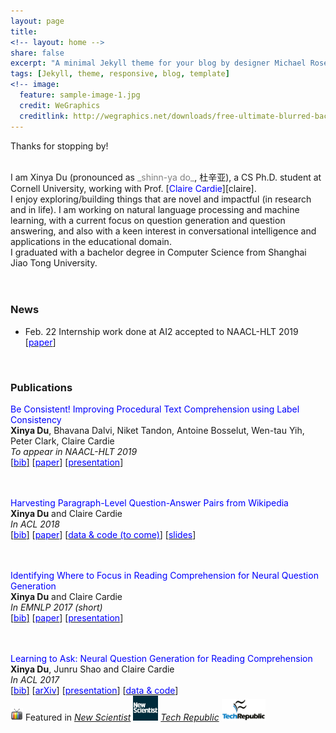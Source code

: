 ```yaml
---
layout: page
title: 
<!-- layout: home -->
share: false
excerpt: "A minimal Jekyll theme for your blog by designer Michael Rose."
tags: [Jekyll, theme, responsive, blog, template]
<!-- image:
  feature: sample-image-1.jpg
  credit: WeGraphics
  creditlink: http://wegraphics.net/downloads/free-ultimate-blurred-background-pack/ -->
---
```

Thanks for stopping by!

<br />
I am Xinya Du (pronounced as <span style="color:grey">_shinn-ya do_</span>, 杜辛亚), a CS Ph.D. student at Cornell University, working with Prof. [<span style="color:blue">Claire Cardie</span>][claire]. 


<br />
I enjoy exploring/building things that are novel and impactful (in research and in life). I am working on natural language processing and machine learning, 
with a current focus on question generation and question answering, and also with a keen interest in conversational intelligence and applications in the educational domain. 

<br />
I graduated with a bachelor degree in Computer Science from Shanghai Jiao Tong University.
<!-- or fall 2015, I am  pursuing an research internship at Cornell NLP group, working with Prof. [<span style="color:blue">Claire Cardie</span>](http://www.cs.cornell.edu/home/cardie/).   -->
<br />
<!-- I am interested in machine learning, natural language processing and algorithmic game theory. Particularly, I am exciting about discovering exciting problems and devising core techniques. Here is my <span style="color:blue">CV</span></a>. 
 -->
<!-- *** -->

<!-- <br /> -->
<!-- Book a meeting with [<span style="color:blue">me</span>][youcanbookme]!  -->

<!-- <br /> -->
<!-- **Attending EMNLP 2017 in Copenhagen from Sep. 7 --- Sep. 11, PM if you are interested in talking :)!** -->

<br />
<br />

### News 
* Feb. 22 Internship work done at AI2 accepted to NAACL-HLT 2019 [[<span style="color:blue">paper</span>][naacl19]]
<!-- * Jul. 2018 To attend ACL and giving an oral presentation, come and say Hi. -->
<!-- * Arp. 2018 One paper accepted to ACL. -->
<!-- * Spending summer 2018 at MSR Redmond. -->

<!-- * Arp. 2017 One paper accepted to EMNLP. -->
<!-- * Mar. 2017 One paper accepted to ACL! -->

<!-- * Aug. 2016 Started my Ph.D. study at Cornell University.  -->
<!-- * Feb. 2016 Attended LTI's Open House at Carnegie Mellon University.  -->

<br />


### Publications

<span style="color:blue">Be Consistent! Improving Procedural Text Comprehension using Label Consistency </span> <br />
**Xinya Du**, Bhavana Dalvi, Niket Tandon, Antoine Bosselut, Wen-tau Yih, Peter Clark, Claire Cardie<br />
*To appear in NAACL-HLT 2019* <br />
[[<span style="color:blue">bib</span>]][naacl19-bib] [[<span style="color:blue">paper</span>][naacl19]] [[<span style="color:blue">presentation</span>][naacl19-slide]] <br /> 
<!-- [[<span style="color:blue">data & code (to come)</span>][acl18-data]] [[<span style="color:blue">slides</span>][acl18-slides]] <br /> -->

<br /> <br />
<span style="color:blue">Harvesting Paragraph-Level Question-Answer Pairs from Wikipedia </span> <br />
**Xinya Du** and Claire Cardie <br />
*In ACL 2018* <br />
[[<span style="color:blue">bib</span>]][acl18-bib] [[<span style="color:blue">paper</span>][acl18]] [[<span style="color:blue">data & code (to come)</span>][acl18-data]] [[<span style="color:blue">slides</span>][acl18-slides]] <br />

<br /> <br />
<span style="color:blue">Identifying Where to Focus in Reading Comprehension for Neural Question Generation </span> <br />
**Xinya Du** and Claire Cardie <br />
*In EMNLP 2017 (short)* <br />
[[<span style="color:blue">bib</span>]][important-bib] [[<span style="color:blue">paper</span>][emnlp17]] [[<span style="color:blue">presentation</span>][emnlp17_poster]]  <br />


<br /> <br />
<span style="color:blue">Learning to Ask: Neural Question Generation for Reading Comprehension</span> <br />
**Xinya Du**, Junru Shao and Claire Cardie <br />
*In ACL 2017* <br />
[[<span style="color:blue">bib</span>]][qg-bib] [[<span style="color:blue">arXiv</span>][qg-arxiv]] [[<span style="color:blue">presentation</span>][acl17_poster]] [[<span style="color:blue">data & code</span>][qg-github]] <br />
<img src='images/tv-icon.png' width="20px"> Featured in [*New Scientist*][newsci] [<img src='images/newscientist.jpg' width="40px">][newsci] [*Tech Republic*][techrepublic] [<img src='images/techrepublic.png' width="70px">][techrepublic] <br />


[claire]: https://www.cs.cornell.edu/home/cardie/

<!-- NAACL 19 -->
[naacl19]: papers/naacl19_ai2_be_consistent.pdf
[naacl19-bib]: bibs/du2019consistent.bib
[naacl19-slide]: papers/be_consistent.pptx
<!-- [acl18-data]: https://github.com/xinyadu/harvestingQA -->
<!-- [acl18-slides]: https://docs.google.com/presentation/d/1ZMtg1zhmPa1B1qoqhMn-EuilNgorTZaxQGWaY-tLUy0/edit?usp=sharing -->

<!-- ACL 18 -->
[acl18]: papers/acl18_dc.pdf
[acl18-bib]: bibs/du2018harvesting.bib
[acl18-data]: https://github.com/xinyadu/harvestingQA
[acl18-slides]: https://docs.google.com/presentation/d/1ZMtg1zhmPa1B1qoqhMn-EuilNgorTZaxQGWaY-tLUy0/edit?usp=sharing

<!-- ACL 17 -->

[qg-arxiv]:https://arxiv.org/abs/1705.00106
[qg-bib]: bibs/acl2017qg.bib
[qg-github]: https://github.com/xinyadu/nqg
[acl17_poster]: papers/acl17_dsc_poster.pdf
[techrepublic]: http://www.techrepublic.com/article/how-researchers-trained-one-ai-system-to-start-asking-its-own-questions/
[newsci]: https://www.newscientist.com/article/2130205-inquisitive-bot-asks-questions-to-test-your-understanding/

<!-- EMNLP 17 -->

[emnlp17]: papers/emnlp17_dc.pdf
[emnlp17_poster]: papers/emnlp17_dc_poster.pdf
[important-bib]: bibs/emnlp17important.bib

[youcanbookme]: https://xinya.youcanbook.me/


<br />
<br />
<br />
<br />
<br />
<br />
<br />



<!-- <script type="text/javascript" id="clustrmaps" src="//cdn.clustrmaps.com/map_v2.js?u=P4EV&d=I88FrKF9sOV_jzIQBgMWAdBWXNSFotr3MxZMiJwFsbY"></script> -->

<script type="text/javascript" id="clustrmaps" src="//cdn.clustrmaps.com/map_v2.js?cl=ffffff&w=200&t=n&d=I88FrKF9sOV_jzIQBgMWAdBWXNSFotr3MxZMiJwFsbY"></script>


